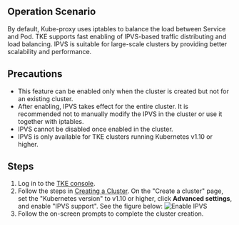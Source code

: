 ## Operation Scenario

By default, Kube-proxy uses iptables to balance the load between Service and Pod. TKE supports fast enabling of IPVS-based traffic distributing and load balancing. IPVS is suitable for large-scale clusters by providing better scalability and performance.

## Precautions

- This feature can be enabled only when the cluster is created but not for an existing cluster.
- After enabling, IPVS takes effect for the entire cluster. It is recommended not to manually modify the IPVS in the cluster or use it together with iptables.
- IPVS cannot be disabled once enabled in the cluster.
- IPVS is only available for TKE clusters running Kubernetes v1.10 or higher.

## Steps

1. Log in to the [TKE console](https://console.cloud.tencent.com/tke2).
2. Follow the steps in [Creating a Cluster](https://cloud.tencent.com/document/product/457/32189). On the "Create a cluster" page, set the "Kubernetes version" to v1.10 or higher, click **Advanced settings**, and enable "IPVS support". See the figure below:
![Enable IPVS](https://main.qcloudimg.com/raw/a625e2d1b7ef313a65e04aab25832e18.png)
3. Follow the on-screen prompts to complete the cluster creation.

